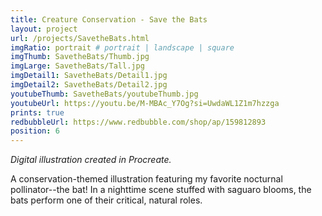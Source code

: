 ```yaml
---
title: Creature Conservation - Save the Bats
layout: project
url: /projects/SavetheBats.html
imgRatio: portrait # portrait | landscape | square
imgThumb: SavetheBats/Thumb.jpg
imgLarge: SavetheBats/Tall.jpg
imgDetail1: SavetheBats/Detail1.jpg
imgDetail2: SavetheBats/Detail2.jpg
youtubeThumb: SavetheBats/youtubeThumb.jpg
youtubeUrl: https://youtu.be/M-MBAc_Y7Og?si=UwdaWL1Z1m7hzzga
prints: true
redbubbleUrl: https://www.redbubble.com/shop/ap/159812893
position: 6
---
```


*Digital illustration created in Procreate.* 

A conservation-themed illustration featuring my favorite nocturnal pollinator--the bat! In a nighttime scene stuffed with saguaro blooms, the bats perform one of their critical, natural roles.